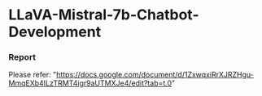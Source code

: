 # LLaVA-Mistral-7b-Chatbot-Development

### Report

Please refer: "https://docs.google.com/document/d/1ZxwqxiRrXJRZHgu-MmqEXb4ILzTRMT4igr9aUTMXJe4/edit?tab=t.0"
